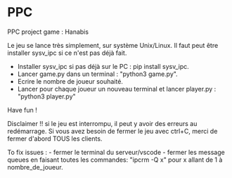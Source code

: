 # PPC
PPC project game : Hanabis

Le jeu se lance très simplement, sur système Unix/Linux.
Il faut peut être installer sysv_ipc si ce n'est pas déjà fait.

 - Installer sysv_ipc si pas déjà sur le PC : pip install sysv_ipc.
 - Lancer game.py dans un terminal : "python3 game.py". 
 - Ecrire le nombre de joueur souhaité.
 - Lancer pour chaque joueur un nouveau terminal et lancer player.py : "python3 player.py"

 Have fun !

Disclaimer !! si le jeu est interrompu, il peut y avoir des erreurs au redémarrage.
Si vous avez besoin de fermer le jeu avec ctrl+C, merci de fermer d'abord TOUS les clients.

To fix issues : - fermer le terminal du serveur/vscode
                - fermer les message queues en faisant toutes les commandes: "ipcrm -Q x" pour x allant de 1 à nombre_de_joueur.

